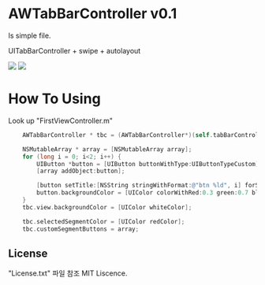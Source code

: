 # AWTabBarController v0.1

Is simple file.

UITabBarController + swipe + autolayout

![](https://raw.githubusercontent.com/saintevil/uibabbarcontroller-swipeview/master/readme_file/sc1.png)
![](https://raw.githubusercontent.com/saintevil/uibabbarcontroller-swipeview/master/readme_file/sc2.png)

# How To Using

Look up "FirstViewController.m"


```objective-c
    AWTabBarController * tbc = (AWTabBarController*)(self.tabBarController);

    NSMutableArray * array = [NSMutableArray array];
    for (long i = 0; i<2; i++) {
        UIButton *button = [UIButton buttonWithType:UIButtonTypeCustom];
        [array addObject:button];

        [button setTitle:[NSString stringWithFormat:@"btn %ld", i] forState:UIControlStateNormal];
        button.backgroundColor = [UIColor colorWithRed:0.3 green:0.7 blue:0.8 alpha:1];// buttoncolors
    }
    tbc.view.backgroundColor = [UIColor whiteColor];

    tbc.selectedSegmentColor = [UIColor redColor];
    tbc.customSegmentButtons = array;

```

## License

"License.txt" 파일 참조 MIT Liscence.
